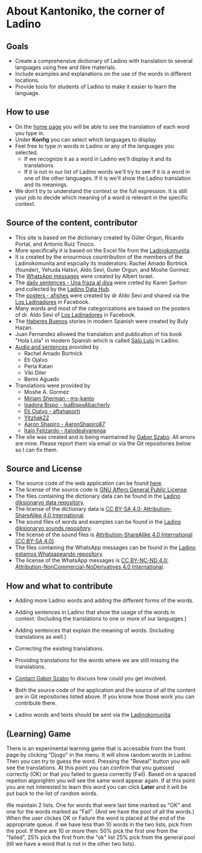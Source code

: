# About Kantoniko, the corner of Ladino

## Goals

* Create a comprehensive dictionary of Ladino with translation to several languages using free and libre materials.
* Include examples and explanations on the use of the words in different locations.
* Provide tools for students of Ladino to make it easier to learn the language.

## How to use

* On the [home page](/) you will be able to see the translation of each word you type in.
* Under **Konfig** you can select which languages to display.
* Feel free to type in words in Ladino or any of the languages you selected.
    - If we recognize it as a word in Ladino we'll display it and its translations.
    - If it is not in our list of Ladino words we'll try to see if it is a word in one of the other languages. If it is we'll show the Ladino translation and its meanings.
* We don't try to understand the context or the full expression. It is still your job to decide which meaning of a word is relevant in the specific context.

## Source of the content, contributor

* This site is based on the dictionary created by Güler Orgun, Ricardo Portal, and Antonio Ruiz Tinoco.
* More specifically it is based on the Excel file from the [Ladinokomunita](https://ladinokomunita.groups.io/).
* It is created by the enourmous countribution of the members of the Ladinokomunita and espcially its moderators: Rachel Amado Bortnick (founder), Yehuda Hatsvi, Aldo Sevi, Guler Orgun, and Moshe Gormez.
* The [WhatsApp messages](/whatsapeando) were created by Albert Israel.
* The [daily sentences - Una fraza al diya](/ufad/) were creted by Karen Şarhon and collected by the [Ladino Data Hub](https://data.sefarad.com.tr/dataset/una-fraza-al-diya-skad).
* The [posters - afishes](https://kantoniko.com/afishes/) were created by dr Aldo Sevi and shared via the [Los Ladinadores](https://www.facebook.com/groups/ladinadores) in Facebook.
* Many words and most of the categorizations are based on the posters of dr. Aldo Sevi of [Los Ladinadores](https://www.facebook.com/groups/ladinadores) in Facebook.
* The [Haberes Buenos](/haberes-buenos-de-buly/) stories in modern Spanish were created by Buly Hazan.
* Juan Fernandez allowed the translation and publication of his book "Hola Lola" in modern Spanish which is called [Salú Lulú](/livros/salu-lulu/) in Ladino.
* [Audio and sentences](https://kantoniko.com/egzempios/) provided by
    * Rachel Amado Bortnick
    * Eti Ojalvo
    * Perla Katan
    * Viki Diler
    * Benni Aguado
* Translations were provided by
    * Moshe A. Gormez
    * [Miriam Sherman - ms-kanto](https://github.com/ms-kanto)
    * [Isadora Bispo - IsaBispoAbacherly](https://github.com/IsaBispoAbacherly)
    * [Eti Ojalvo - aftahaporti](https://github.com/aftahaporti)
    * [Yitzhak22](https://github.com/Yitzhak22)
    * [Aaron Shapiro - AaronShapiro87](https://github.com/AaronShapiro87)
    * [Italo Felizardo - italodealvarenga](https://github.com/italodealvarenga)
* The site was created and is being maintained by [Gabor Szabo](https://szabgab.com/). All errors are mine. Please report them via email or via the Git repositories below so I can fix them.

## Source and License

* The source code of the web application can be found [here](https://github.com/kantoniko/ladino-diksionaryo-code/).
* The license of the source code is [GNU Affero General Public License](https://www.gnu.org/licenses/agpl-3.0.en.html).
* The files containing the dictionary data can be found in the [Ladino diksionaryo data repository](https://github.com/kantoniko/ladino-diksionaryo-data).
* The license of the dictionary data is [CC BY-SA 4.0: Attribution-ShareAlike 4.0 International](https://creativecommons.org/licenses/by-sa/4.0/).
* The sound files of words and examples can be found in the [Ladino diksionaryo sounds repository](https://github.com/kantoniko/ladino-diksionaryo-sounds/).
* The license of the sound files is [Attribution-ShareAlike 4.0 International (CC BY-SA 4.0)](https://creativecommons.org/licenses/by-sa/4.0/).
* The files containing the WhatsApp messages can be found in the [Ladino estamos Whatsapeando repository](https://github.com/kantoniko/ladino-estamos-whatsapeando/).
* The license of the WhatsApp messages is [CC BY-NC-ND 4.0: Attribution-NonCommercial-NoDerivatives 4.0 International](https://creativecommons.org/licenses/by-nc-nd/4.0/).

## How and what to contribute

* Adding more Ladino words and adding the different forms of the words.
* Adding sentences in Ladino that show the usage of the words in context. (Including the translations to one or more of our languages.)
* Adding sentences that explain the meaning of words. (Including translations as well.)
* Correcting the existing translations.
* Providing translations for the words where we are still missing the translations.

* [Contact Gabor Szabo](https://szabgab.com/contact.html) to discuss how could you get involved.
* Both the source code of the application and the source of all the content are in Git repositories listed above. If you know how those work you can contribute there.
* Ladino words and texts should be sent via the [Ladinokomunita](https://ladinokomunita.groups.io/)

## (Learning) Game

There is an experimental learning game that is accessible from the front page by clicking "Djugo" in the menu.
It will show random words in Ladino. Then you can try to guess the word. Pressing the "Reveal" button you will see the translations.
At this point you can confirm that you guessed correctly (OK) or that you failed to guess correctly (Fail). Based on a spaced repetion algorightm
you will see the same word appear again. If at this point you are not interested to learn this word you can click **Later** and it will be put back to the list of random words.

We maintain 2 lists. One for words that were last time marked as "OK" and one for the words marked as "Fail". (And we have the pool of all the words.)
When the user clickes OK or Failure the word is placed at the end of the appropriate queue.
if we have less than 10 words in the two lists, pick from the pool.
If there are 10 or more then: 50% pick the first one from the "failed", 25% pick the first from the "ok" list 25% pick from the general pool (till we have a word that is not in the other two lists).

